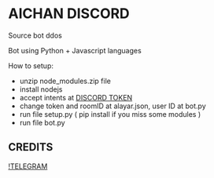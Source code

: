 # AICHAN DISCORD
Source bot ddos

Bot using Python + Javascript languages


How to setup:
+ unzip node_modules.zip file
+ install nodejs 
+ accept intents at [DISCORD TOKEN](https://discord.com/developers/applications/)
+ change token and roomID at alayar.json, user ID at bot.py
+ run file setup.py ( pip install if you miss some modules )
+ run file bot.py

## CREDITS
[!TELEGRAM](https://web.telegram.org/katavnn)
